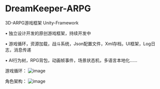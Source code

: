 # DreamKeeper-ARPG
3D-ARPG游戏框架 Unity-Framework

•	独立设计开发的原创游戏框架，持续开发中

•	游戏循环，资源加载，战斗系统，Json配置文件，Xml存档，UI框架，Log日志，消息传递

•	AI行为树，RPG背包，动画帧事件，场景状态机，多语言本地化……

游戏循环：
![image](https://github.com/sols11/DreamKeeper-ARPG/blob/master/Assets/Img/%E6%B8%B8%E6%88%8F%E5%BE%AA%E7%8E%AF.png)

角色架构：
![image](https://github.com/sols11/DreamKeeper-ARPG/blob/master/Assets/Img/%E8%A7%92%E8%89%B2%E6%9E%B6%E6%9E%84.png)
